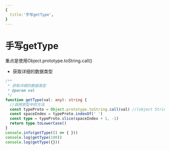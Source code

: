 ```yaml
---
{
  title:'手写getType',
}
---
```

# 手写getType

重点是使用Object.prototype.toString.call()

- 获取详细的数据类型

```ts
/**
 * 获取详细的数据类型
 * @param val
 */
function getType(val: any): string {
  //调用原型中的方法
  const typeProto = Object.prototype.toString.call(val) //[object String]
  const spaceIndex = typeProto.indexOf(' ')
  const type = typeProto.slice(spaceIndex + 1, -1)
  return type.toLowerCase()
}
console.info(getType(() => { }))
console.log(getType(100))
console.log(getType({}))
```

